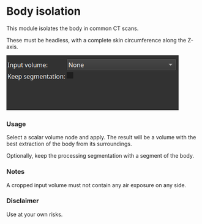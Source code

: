 # Body isolation

This module isolates the body in common CT scans.

These must be headless, with a complete skin circumference along the Z-axis.

![BodyIsolation](BodyIsolation_0.png)

### Usage

Select a scalar volume node and apply. The result will be a volume with the best extraction of the body from its surroundings.

Optionally, keep the processing segmentation with a segment of the body.

### Notes

A cropped input volume must not contain any air exposure on any side.

### Disclaimer

Use at your own risks.
